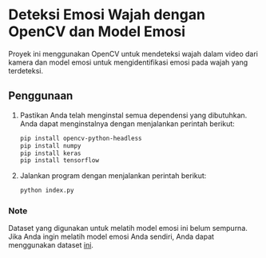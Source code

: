 # Deteksi Emosi Wajah dengan OpenCV dan Model Emosi

Proyek ini menggunakan OpenCV untuk mendeteksi wajah dalam video dari kamera dan model emosi untuk mengidentifikasi emosi pada wajah yang terdeteksi.

## Penggunaan

1. Pastikan Anda telah menginstal semua dependensi yang dibutuhkan. Anda dapat menginstalnya dengan menjalankan perintah berikut:

   ```bash
   pip install opencv-python-headless
   pip install numpy
   pip install keras
   pip install tensorflow
    ```

2. Jalankan program dengan menjalankan perintah berikut:

   ```bash
   python index.py
   ```

### Note
Dataset yang digunakan untuk melatih model emosi ini belum sempurna. Jika Anda ingin melatih model emosi Anda sendiri, Anda dapat menggunakan dataset [ini](https://www.kaggle.com/c/challenges-in-representation-learning-facial-expression-recognition-challenge/data).

